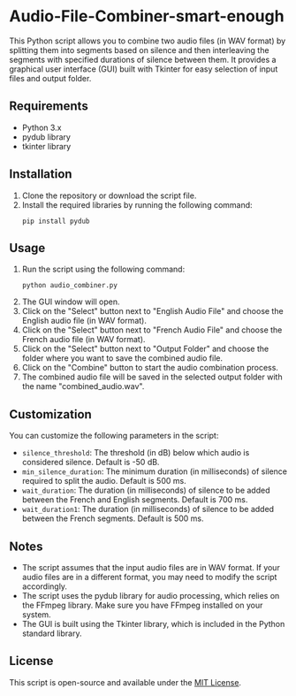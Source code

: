 # Audio-File-Combiner-smart-enough


This Python script allows you to combine two audio files (in WAV format) by splitting them into segments based on silence and then interleaving the segments with specified durations of silence between them. It provides a graphical user interface (GUI) built with Tkinter for easy selection of input files and output folder.

## Requirements

- Python 3.x
- pydub library
- tkinter library

## Installation

1. Clone the repository or download the script file.
2. Install the required libraries by running the following command:
   ```
   pip install pydub
   ```

## Usage

1. Run the script using the following command:
   ```
   python audio_combiner.py
   ```
2. The GUI window will open.
3. Click on the "Select" button next to "English Audio File" and choose the English audio file (in WAV format).
4. Click on the "Select" button next to "French Audio File" and choose the French audio file (in WAV format).
5. Click on the "Select" button next to "Output Folder" and choose the folder where you want to save the combined audio file.
6. Click on the "Combine" button to start the audio combination process.
7. The combined audio file will be saved in the selected output folder with the name "combined_audio.wav".

## Customization

You can customize the following parameters in the script:

- `silence_threshold`: The threshold (in dB) below which audio is considered silence. Default is -50 dB.
- `min_silence_duration`: The minimum duration (in milliseconds) of silence required to split the audio. Default is 500 ms.
- `wait_duration`: The duration (in milliseconds) of silence to be added between the French and English segments. Default is 700 ms.
- `wait_duration1`: The duration (in milliseconds) of silence to be added between the French segments. Default is 500 ms.

## Notes

- The script assumes that the input audio files are in WAV format. If your audio files are in a different format, you may need to modify the script accordingly.
- The script uses the pydub library for audio processing, which relies on the FFmpeg library. Make sure you have FFmpeg installed on your system.
- The GUI is built using the Tkinter library, which is included in the Python standard library.

## License

This script is open-source and available under the [MIT License](https://opensource.org/licenses/MIT).
